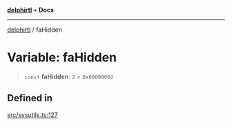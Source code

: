 [**delphirtl**](../README.md) • **Docs**

***

[delphirtl](../globals.md) / faHidden

# Variable: faHidden

> `const` **faHidden**: `2` = `0x00000002`

## Defined in

[src/sysutils.ts:127](https://github.com/chuacw/delphirtl/blob/05c2ea653decdb53a49ed6866b6aa0d956ef8b01/src/sysutils.ts#L127)
